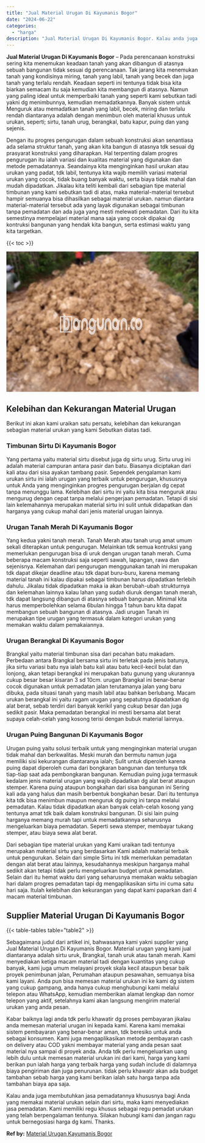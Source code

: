 ```yaml
---
title: "Jual Material Urugan Di Kayumanis Bogor"
date: "2024-06-22"
categories: 
  - "harga"
description: "Jual Material Urugan Di Kayumanis Bogor. Kalau anda juga membutuhkan jasa pemadatannya khususnya bagi Anda yang memakai material urukan selain dari sirtu, ma..."
---
```


**Jual Material Urugan Di Kayumanis Bogor** – Pada perencanaan konstruksi sering kita menemukan keadaan tanah yang akan dibangun di atasnya sebuah bangunan tidak sesuai dg perencanaan. Tak jarang kita menemukan tanah yang kondisinya miring, tanah yang labil, tanah yang becek dan juga tanah yang terlalu rendah. Keadaan seperti ini tentunya tidak bisa kita biarkan semacam itu saja kemudian kita membangun di atasnya. Namun yang paling ideal untuk memperbaiki tanah yang seperti kami sebutkan tadi yakni dg menimbunnya, kemudian memadatkannya. Banyak sistem untuk Menguruk atau memadatkan tanah yang labil, becek, miring dan terlalu rendah diantaranya adalah dengan menimbun oleh material khusus untuk urukan, seperti; sirtu, tanah urug, berangkal, batu kapur, puing dan yang sejenis.

Dengan itu progres pengurugan dalam sebuah konstruksi akan senantiasa ada selama struktur tanah, yang akan kita bangun di atasnya tdk sesuai dg prasyarat konstruksi yang diharapkan. Hal terpenting dalam progres pengurugan itu ialah variasi dan kualitas material yang digunakan dan metode pemadatannya. Seandainya kita menginginkan hasil urukan atau urukan yang padat, tdk labil, tentunya kita wajib memilih variasi material urukan yang cocok, tidak buang banyak waktu, serta biaya tidak mahal dan mudah dipadatkan. Jikalau kita teliti kembali dari sebagian tipe material timbunan yang kami sebutkan tadi di atas, maka material-material tersebut hampir semuanya bisa dihasilkan sebagai material urukan. namun diantara material-material tersebut ada yang layak digunakan sebagai timbunan tanpa pemadatan dan ada juga yang mesti melewati pemadatan. Dari itu kita semestinya mempelajari material mana saja yang cocok dipakai dg kontruksi bangunan yang hendak kita bangun, serta estimasi waktu yang kita targetkan.

{{< toc >}}

![Jual Material Urugan Di Kayumanis Bogor](/images/jual-urugan-31.png)

## Kelebihan dan Kekurangan Material Urugan

Berikut ini akan kami uraikan satu persatu, kelebihan dan kekurangan sebagian material urukan yang kami Sebutkan diatas tadi.

### Timbunan Sirtu Di Kayumanis Bogor

Yang pertama yaitu material sirtu disebut juga dg sirtu urug. Sirtu urug ini adalah material campuran antara pasir dan batu. Biasanya diciptakan dari kali atau dari sisa ayakan tambang pasir. Sependek pengalaman kami urukan sirtu ini ialah urugan yang terbaik untuk pengurugan, khususnya untuk Anda yang menginginkan progres pengurugan berjalan dg cepat tanpa menunggu lama. Kelebihan dari sirtu ini yaitu kita bisa menguruk atau mengurug dengan cepat tanpa melalui pengerjaan pemadatan. Tetapi di sisi lain kelemahannya merupakan material sirtu ini sulit untuk didapatkan dan harganya yang cukup mahal dari jenis material urugan lainnya.

### Urugan Tanah Merah Di Kayumanis Bogor

Yang kedua yakni tanah merah. Tanah Merah atau tanah urug amat umum sekali diterapkan untuk pengurugan. Melainkan tdk semua kontruksi yang memerlukan pengurugan bisa di uruk dengan urugan tanah merah. Cuma beberapa macam konstruksi saja seperti sawah, lapangan, rawa dan sejenisnya. Kelemahan dari pengurugan menggunakan tanah ini merupakan tdk dapat dikejar deadline atau tdk dapat buru-buru, karena memang material tanah ini kalau dipakai sebagai timbunan harus dipadatkan terlebih dahulu. Jikalau tidak dipadatkan maka ia akan berubah-ubah strukturnya dan kelemahan lainnya kalau lahan yang sudah diuruk dengan tanah merah, tdk dapat langsung dibangun di atasnya sebuah bangunan. Minimal kita harus memperbolehkan selama 6bulan hingga 1 tahun baru kita dapat membangun sebuah bangunan di atasnya. Jadi urugan Tanah ini merupakan tipe urugan yang termasuk dalam kategori urukan yang memakan waktu dalam pemakaiannya.

### Urugan Berangkal Di Kayumanis Bogor

Brangkal yaitu material timbunan sisa dari pecahan batu makadam. Perbedaan antara Brangkal bersama sirtu ini terletak pada jenis batunya, jika sirtu variasi batu nya ialah batu kali atau batu kecil-kecil bulat dan lonjong, akan tetapi berangkal ini merupakan batu gunung yang ukurannya cukup besar besar kisaran 3 sd 10cm. urugan Brangkal ini benar-benar cocok digunakan untuk pemadatan jalan terutamanya jalan yang baru dibuka, pada situasi tanah yang masih labil atau bahkan berlubang. Macam urukan berangkal ini yaitu ragam urugan yang sepatutnya dipadatkan dg alat berat, sebab terdiri dari banyak kerikil yang cukup besar dan juga sedikit pasir. Maka pemadatan berangkal ini mesti bersama alat berat supaya celah-celah yang kosong terisi dengan bubuk material lainnya.

### Urugan Puing Bangunan Di Kayumanis Bogor

Urugan puing yaitu solusi terbaik untuk yang menginginkan material urugan tidak mahal dan berkwalitas. Meski murah dan bermutu namun juga memiliki sisi kekurangan diantaranya ialah; Sulit untuk diperoleh karena puing dapat diperoleh cuma dari bongkaran bangunan dan tentunya tdk tiap-tiap saat ada pembongkaran bangunan. Kemudian puing juga termasuk kedalam jenis material urugan yang wajib dipadatkan dg alat berat ataupun stemper. Karena puing ataupun bongkahan dari sisa bangunan ini Sering kali ada yang halus dan masih berbentuk bongkahan besar. Dari itu tentunya kita tdk bisa menimbun maupun menguruk dg puing ini tanpa melalui pemadatan. Kalau tidak dipadatkan akan banyak celah-celah kosong yang tentunya amat tdk baik dalam konstruksi bangunan. Di sisi lain puing harganya memang murah tapi untuk memadatkannya seharusnya mengeluarkan biaya pemadatan. Seperti sewa stemper, membayar tukang stemper, atau biaya sewa alat berat.

Dari sebagian tipe material urukan yang Kami uraikan tadi tentunya merupakan material sirtu yang berdasarkan Kami adalah material terbaik untuk pengurukan. Selain dari simple Sirtu ini tdk memerlukan pemadatan dengan alat berat atau lainnya, kesudahannya meskipun harganya mahal sedikit akan tetapi tidak perlu mengeluarkan budget untuk pemadatan. Selain dari itu hemat waktu dari yang seharusnya memakan waktu sebagian hari dalam progres pemadatan tapi dg mengaplikasikan sirtu ini cuma satu hari saja. Itulah kelebihan dan kekurangan yang dapat kami paparkan dari 4 macam material timbunan.

## Supplier Material Urugan Di Kayumanis Bogor

{{< table-tables table="table2" >}}

Sebagaimana judul dari artikel ini, bahwasanya kami yakni supplier yang Jual Material Urugan Di Kayumanis Bogor. Material urugan yang kami jual diantaranya adalah sirtu uruk, Brangkal, tanah uruk atau tanah merah. Kami menyediakan ketiga macam material tadi dengan kuantitas yang cukup banyak, kami juga umum melayani proyek skala kecil ataupun besar baik proyek penimbunan jalan, Perumahan ataupun pesawahan, semuanya bisa kami layani. Anda pun bisa memesan material urukan ini ke kami dg sistem yang cukup gampang, anda hanya cukup menghubungi kami melalui telepon atau WhatsApp, kemudian memberikan alamat lengkap dan nomor telepon yang aktif, setelahnya kami akan langsung mengirim material urukan yang anda pesan.

Kabar baiknya lagi anda tdk perlu khawatir dg proses pembayaran jikalau anda memesan material urugan ini kepada kami. Karena kami memakai sistem pembayaran yang benar-benar aman, tdk beresiko untuk anda sebagai konsumen. Kami juga mengaplikasikan metode pembayaran cash on delivery atau COD yakni membayar material yang anda pesan saat material nya sampai di proyek anda. Anda tdk perlu mengeluarkan uang lebih dulu untuk memesan material urukan ini dari kami, harga yang kami berikan pun ialah harga yang terbaik harga yang sudah include di dalamnya biaya pengiriman dan juga penurunan. tidak perlu khawatir akan ada budget tambahan sebab harga yang kami berikan ialah satu harga tanpa ada tambahan biaya apa saja.

Kalau anda juga membutuhkan jasa pemadatannya khususnya bagi Anda yang memakai material urukan selain dari sirtu, maka kami menyediakan jasa pemadatan. Kami memiliki regu khusus sebagai regu pemadat urukan yang telah berpengalaman tentunya. Silakan hubungi kami dan jangan ragu untuk bernegosiasi harga dg kami. Thanks.

**Ref by:** [Material Urugan Kayumanis Bogor](https://id.wikipedia.org/wiki/Material)
